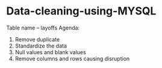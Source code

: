 # Data-cleaning-using-MYSQL
Table name – layoffs
Agenda:
1. Remove duplicate 
2. Standardize the data 
3. Null values and blank values
4. Remove columns and rows causing disruption 
